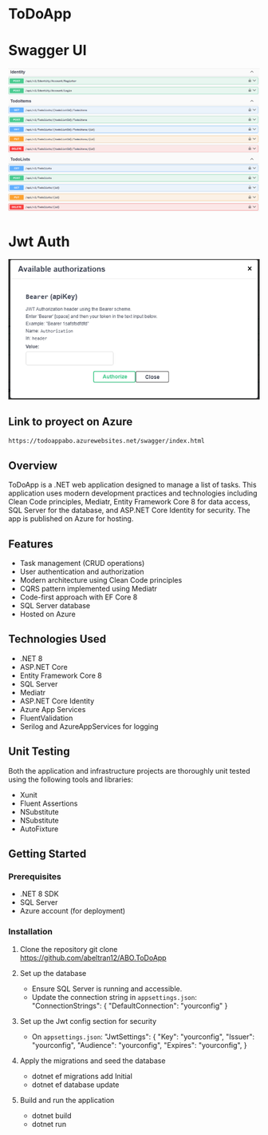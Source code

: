 # ToDoApp

# Swagger UI
![Swagger UI](src/Application/ABO.ToDoApp.DIC/wwwroot/img/swagger.png)

# Jwt Auth
![JWT UI](src/Application/ABO.ToDoApp.DIC/wwwroot/img/Identity.png)

## Link to proyect on Azure
    https://todoappabo.azurewebsites.net/swagger/index.html

## Overview
ToDoApp is a .NET web application designed to manage a list of tasks. This application uses modern development practices and technologies including Clean Code principles, Mediatr, Entity Framework Core 8 for data access, SQL Server for the database, and ASP.NET Core Identity for security. The app is published on Azure for hosting.

## Features
- Task management (CRUD operations)
- User authentication and authorization
- Modern architecture using Clean Code principles
- CQRS pattern implemented using Mediatr
- Code-first approach with EF Core 8
- SQL Server database
- Hosted on Azure

## Technologies Used
- .NET 8
- ASP.NET Core
- Entity Framework Core 8
- SQL Server
- Mediatr
- ASP.NET Core Identity
- Azure App Services
- FluentValidation
- Serilog and AzureAppServices for logging

## Unit Testing
Both the application and infrastructure projects are thoroughly unit tested using the following tools and libraries:

- Xunit
- Fluent Assertions
- NSubstitute
- NSubstitute
- AutoFixture

## Getting Started

### Prerequisites
- .NET 8 SDK
- SQL Server
- Azure account (for deployment)

### Installation

1. Clone the repository
    git clone https://github.com/abeltran12/ABO.ToDoApp

2. Set up the database
    - Ensure SQL Server is running and accessible.
    - Update the connection string in `appsettings.json`:
      "ConnectionStrings": {
        "DefaultConnection": "yourconfig"
      }
3. Set up the Jwt config section for security
     - On `appsettings.json`:
      "JwtSettings": {
        "Key": "yourconfig",
        "Issuer": "yourconfig",
        "Audience": "yourconfig",
        "Expires": "yourconfig",
       }

3. Apply the migrations and seed the database
    - dotnet ef migrations add Initial
    - dotnet ef database update

4. Build and run the application
    - dotnet build
    - dotnet run
